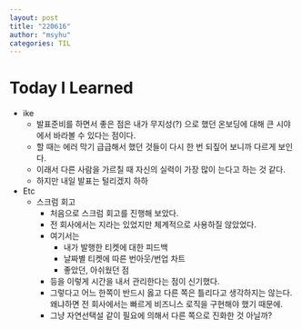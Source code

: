 ```yaml
---
layout: post
title: "220616"
author: "msyhu"
categories: TIL
---
```


# Today I Learned
- ike
  - 발표준비를 하면서 좋은 점은 내가 무지성(?) 으로 했던 온보딩에 대해 큰 시야에서 바라볼 수 있다는 점이다.
  - 할 때는 에러 막기 급급해서 했던 것들이 다시 한 번 되짚어 보니까 다르게 보인다.
  - 이래서 다른 사람을 가르칠 때 자신의 실력이 가장 많이 는다고 하는 것 같다.
  - 하지만 내일 발표는 털리겠지 하하
- Etc
  - 스크럼 회고
    - 처음으로 스크럼 회고를 진행해 보았다.
    - 전 회사에서는 지라는 있었지만 체계적으로 사용하질 않았었다.
    - 여기서는 
      - 내가 발행한 티켓에 대한 피드백
      - 날짜별 티켓에 따른 번아웃/번업 차트
      - 좋았던, 아쉬웠던 점
    - 등을 이렇게 시간을 내서 관리한다는 점이 신기했다.
    - 그렇다고 어느 한쪽이 반드시 옳고 다른 쪽은 틀리다고 생각하지는 않는다. 왜냐하면 전 회사에서는 빠르게 비즈니스 로직을 구현해야 했기 때문에.
    - 그냥 자연선택설 같이 필요에 의해서 다른 쪽으로 진화한 것 아닐까?
  